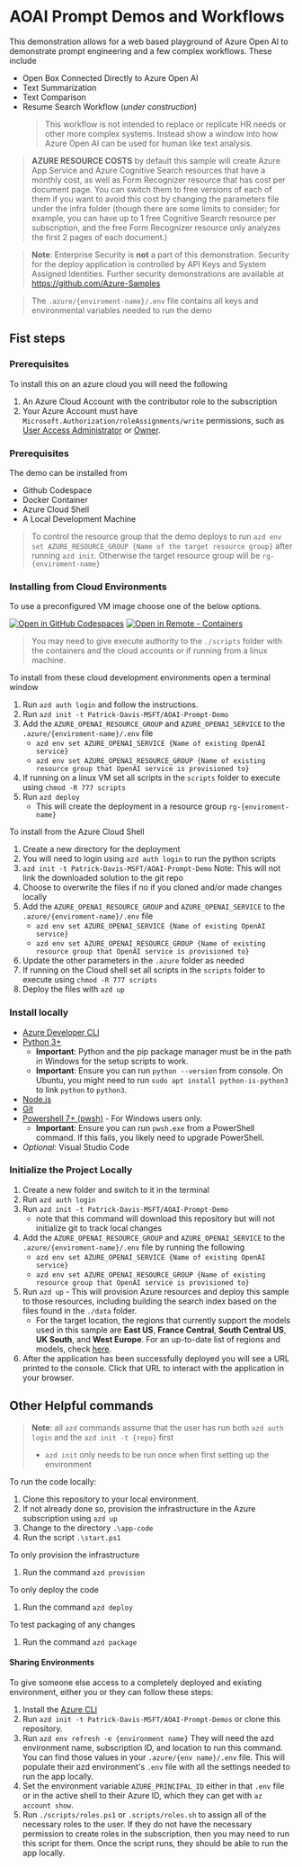 # AOAI Prompt Demos and Workflows

This demonstration allows for a web based playground of Azure Open AI to demonstrate prompt engineering and a few complex workflows. These include

- Open Box Connected Directly to Azure Open AI
- Text Summarization
- Text Comparison 
- Resume Search Workflow (*under construction*)
    > This workflow is not intended to replace or replicate HR needs or other more complex systems. Instead show a window into how Azure Open AI can be used for human like text analysis. 

> **AZURE RESOURCE COSTS** by default this sample will create Azure App Service and Azure Cognitive Search resources that have a monthly cost, as well as Form Recognizer resource that has cost per document page. You can switch them to free versions of each of them if you want to avoid this cost by changing the parameters file under the infra folder (though there are some limits to consider; for example, you can have up to 1 free Cognitive Search resource per subscription, and the free Form Recognizer resource only analyzes the first 2 pages of each document.)

> **Note**: Enterprise Security is <b>not</b> a part of this demonstration. Security for the deploy application is controlled by API Keys and System Assigned Identities. Further security demonstrations are available at https://github.com/Azure-Samples 

> The `.azure/{enviroment-name}/.env` file contains all keys and environmental variables needed to run the demo

## Fist steps
### Prerequisites  
To install this on an azure cloud you will need the following
1. An Azure Cloud Account with the contributor role to the subscription
1. Your Azure Account must have `Microsoft.Authorization/roleAssignments/write` permissions, such as [User Access Administrator](https://learn.microsoft.com/azure/role-based-access-control/built-in-roles#user-access-administrator) or [Owner](https://learn.microsoft.com/azure/role-based-access-control/built-in-roles#owner). 


### Prerequisites
The demo can be installed from
* Github Codespace
* Docker Container
* Azure Cloud Shell
* A Local Development Machine

> To control the resource group that the demo deploys to run `azd env set AZURE_RESOURCE_GROUP {Name of the target resource group}` after running `azd init`. Otherwise the target resource group will be `rg-{enviroment-name}`

### Installing from Cloud Environments

To use a preconfigured VM image choose one of the below options.

[![Open in GitHub Codespaces](https://img.shields.io/static/v1?style=for-the-badge&label=GitHub+Codespaces&message=Open&color=brightgreen&logo=github)](https://github.com/codespaces/new?hide_repo_select=false&ref=main&repo=682644932&machine=standardLinux32gb&devcontainer_path=.devcontainer%2Fdevcontainer.json&location=WestUs2)
[![Open in Remote - Containers](https://img.shields.io/static/v1?style=for-the-badge&label=Remote%20-%20Containers&message=Open&color=blue&logo=visualstudiocode)](https://vscode.dev/redirect?url=vscode://ms-vscode-remote.remote-containers/cloneInVolume?url=https://github.com/Patrick-Davis-MSFT/AOAI-Prompt-Demo)

> You may need to give execute authority to the `./scripts` folder with the containers and the cloud accounts or if running from a linux machine.

To install from these cloud development environments open a terminal window 
1. Run `azd auth login` and follow the instructions. 
1. Run `azd init -t Patrick-Davis-MSFT/AOAI-Prompt-Demo`
1. Add the `AZURE_OPENAI_RESOURCE_GROUP` and `AZURE_OPENAI_SERVICE` to the `.azure/{enviroment-name}/.env` file 
    * `azd env set AZURE_OPENAI_SERVICE {Name of existing OpenAI service}`
    * `azd env set AZURE_OPENAI_RESOURCE_GROUP {Name of existing resource group that OpenAI service is provisioned to}`
1. If running on a linux VM set all scripts in the `scripts` folder to execute using `chmod -R 777 scripts`
1. Run `azd deploy`
    - This will create the deployment in a resource group `rg-{enviroment-name}`

To install from the Azure Cloud Shell
1. Create a new directory for the deployment
1. You will need to login using `azd auth login` to run the python scripts 
1. `azd init -t Patrick-Davis-MSFT/AOAI-Prompt-Demo` Note: This will not link the downloaded solution to the git repo
1. Choose to overwrite the files if no if you cloned and/or made changes locally 
1. Add the `AZURE_OPENAI_RESOURCE_GROUP` and `AZURE_OPENAI_SERVICE` to the `.azure/{enviroment-name}/.env` file 
    * `azd env set AZURE_OPENAI_SERVICE {Name of existing OpenAI service}`
    * `azd env set AZURE_OPENAI_RESOURCE_GROUP {Name of existing resource group that OpenAI service is provisioned to}`
1. Update the other parameters in the `.azure` folder as needed
1. If running on the Cloud shell set all scripts in the `scripts` folder to execute using `chmod -R 777 scripts`
1. Deploy the files with `azd up`

### Install locally 
* [Azure Developer CLI](https://aka.ms/azure-dev/install)
* [Python 3+](https://www.python.org/downloads/)
  * **Important**: Python and the pip package manager must be in the path in Windows for the setup scripts to work.
  * **Important**: Ensure you can run `python --version` from console. On Ubuntu, you might need to run `sudo apt install python-is-python3` to link `python` to `python3`.
* [Node.js](https://nodejs.org/en/download/)
* [Git](https://git-scm.com/downloads)
* [Powershell 7+ (pwsh)](https://github.com/powershell/powershell) - For Windows users only.
  * **Important**: Ensure you can run `pwsh.exe` from a PowerShell command. If this fails, you likely need to upgrade PowerShell.
* *Optional*: Visual Studio Code

### Initialize the Project Locally 
1. Create a new folder and switch to it in the terminal
1. Run `azd auth login`
1. Run `azd init -t Patrick-Davis-MSFT/AOAI-Prompt-Demo`
    * note that this command will download this repository but will not initialize git to track local changes
1. Add the `AZURE_OPENAI_RESOURCE_GROUP` and `AZURE_OPENAI_SERVICE` to the `.azure/{enviroment-name}/.env` file by running the following 
    * `azd env set AZURE_OPENAI_SERVICE {Name of existing OpenAI service}`
    * `azd env set AZURE_OPENAI_RESOURCE_GROUP {Name of existing resource group that OpenAI service is provisioned to}`
1. Run `azd up` - This will provision Azure resources and deploy this sample to those resources, including building the search index based on the files found in the `./data` folder.
    * For the target location, the regions that currently support the models used in this sample are **East US**, **France Central**, **South Central US**, **UK South**, and **West Europe**. For an up-to-date list of regions and models, check [here](https://learn.microsoft.com/azure/cognitive-services/openai/concepts/models#model-summary-table-and-region-availability).
1. After the application has been successfully deployed you will see a URL printed to the console.  Click that URL to interact with the application in your browser.  


## Other Helpful commands
> <b>Note</b>: all `azd` commands assume that the user has run both `azd auth login` and the `azd init -t {repo}` first
> - `azd init` only needs to be run once when first setting up the environment

To run the code locally:
1. Clone this repository to your local environment.
1. If not already done so, provision the infrastructure in the Azure subscription using `azd up`
1. Change to the directory `.\app-code`
1. Run the script `.\start.ps1`

To only provision the infrastructure 
1. Run the command `azd provision`

To only deploy the code
1. Run the command `azd deploy`

To test packaging of any changes
1. Run the command `azd package`


#### Sharing Environments

To give someone else access to a completely deployed and existing environment,
either you or they can follow these steps:

1. Install the [Azure CLI](https://learn.microsoft.com/cli/azure/install-azure-cli)
1. Run `azd init -t Patrick-Davis-MSFT/AOAI-Prompt-Demos` or clone this repository.
1. Run `azd env refresh -e {environment name}`
   They will need the azd environment name, subscription ID, and location to run this command. You can find those values in your `.azure/{env name}/.env` file.  This will populate their azd environment's `.env` file with all the settings needed to run the app locally.
1. Set the environment variable `AZURE_PRINCIPAL_ID` either in that `.env` file or in the active shell to their Azure ID, which they can get with `az account show`.
1. Run `./scripts/roles.ps1` or `.scripts/roles.sh` to assign all of the necessary roles to the user.  If they do not have the necessary permission to create roles in the subscription, then you may need to run this script for them. Once the script runs, they should be able to run the app locally.
